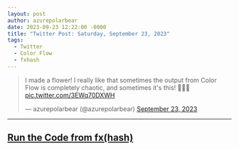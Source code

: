 ```yaml
---
layout: post
author: azurepolarbear
date: 2023-09-23 12:22:00 -0000
title: "Twitter Post: Saturday, September 23, 2023"
tags: 
  - Twitter
  - Color Flow
  - fxhash
---
```


<blockquote class="twitter-tweet"><p lang="en" dir="ltr">I made a flower! I really like that sometimes the output from Color Flow is completely chaotic, and sometimes it&#39;s this! 💙💜💚 <a href="https://t.co/3EWq70DXWH">pic.twitter.com/3EWq70DXWH</a></p>&mdash; azurepolarbear (@azurepolarbear) <a href="https://twitter.com/azurepolarbear/status/1705633753895141858?ref_src=twsrc%5Etfw">September 23, 2023</a></blockquote> <script async src="https://platform.twitter.com/widgets.js" charset="utf-8"></script>


----


## <a href="https://gateway.fxhash2.xyz/ipfs/QmPedWAC1hY8RHXhwzzdkKrj9vBh4fxVW3aVLX6t1V9oDg/?fxhash=oon7GR5hmYiEtUuF1X6FEU4JiZoWBV5g11wRhokgtm6TTaqEHqd&fxiteration=83" target="_blank" rel="noopener noreferrer">Run the Code from fx(hash)</a>
